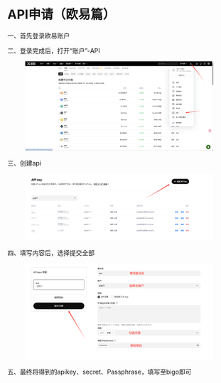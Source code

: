 # API申请（欧易篇）

一、首先登录欧易账户

二、登录完成后，打开“账户”-API

<figure><img src="../../.gitbook/assets/image (20).png" alt=""><figcaption></figcaption></figure>

三、创建api

<figure><img src="../../.gitbook/assets/image (21).png" alt=""><figcaption></figcaption></figure>

四、填写内容后，选择提交全部

<figure><img src="../../.gitbook/assets/1747567335402 (1).jpg" alt=""><figcaption></figcaption></figure>

五、最终将得到的apikey、secret、Passphrase，填写至bigo即可
